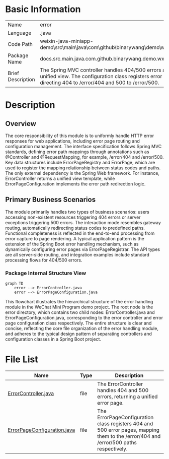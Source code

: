 # Basic Information

|      |      |
|------|------|
| Name | error |
| Language | .java |
| Code Path | weixin-java-miniapp-demo\src\main\java\com\github\binarywang\demo\wx\miniapp\error |
| Package Name | docs.src.main.java.com.github.binarywang.demo.wx.miniapp.error |
| Brief Description | The Spring MVC controller handles 404/500 errors and returns a unified view. The configuration class registers error page mappings, directing 404 to /error/404 and 500 to /error/500. |

# Description

## Overview  
The core responsibility of this module is to uniformly handle HTTP error responses for web applications, including error page routing and configuration management. The interface specification follows Spring MVC standards, defining error path mappings through annotations such as @Controller and @RequestMapping, for example, /error/404 and /error/500. Key data structures include ErrorPageRegistry and ErrorPage, which are used to register the mapping relationship between status codes and paths. The only external dependency is the Spring Web framework. For instance, ErrorController returns a unified view template, while ErrorPageConfiguration implements the error path redirection logic.  

## Primary Business Scenarios  
The module primarily handles two types of business scenarios: users accessing non-existent resources triggering 404 errors or server exceptions triggering 500 errors. The interaction mode resembles gateway routing, automatically redirecting status codes to predefined paths. Functional completeness is reflected in the end-to-end processing from error capture to page rendering. A typical application pattern is the extension of the Spring Boot error handling mechanism, such as dynamically configuring error pages via ErrorPageRegistrar. The API types are all server-side routing, and integration examples include standard processing flows for 404/500 errors.


### Package Internal Structure View

```mermaid
graph TD
    error --> ErrorController.java
    error --> ErrorPageConfiguration.java
```

This flowchart illustrates the hierarchical structure of the error handling module in the WeChat Mini Program demo project. The root node is the error directory, which contains two child nodes: ErrorController.java and ErrorPageConfiguration.java, corresponding to the error controller and error page configuration class respectively. The entire structure is clear and concise, reflecting the core file organization of the error handling module, and adheres to the typical design pattern of separating controllers and configuration classes in a Spring Boot project.

# File List

| Name   | Type  | Description |
|-------|------|-------------|
| [ErrorController.java](ErrorController.md) | file | The ErrorController handles 404 and 500 errors, returning a unified error page. |
| [ErrorPageConfiguration.java](ErrorPageConfiguration.md) | file | The ErrorPageConfiguration class registers 404 and 500 error pages, mapping them to the /error/404 and /error/500 paths respectively. |


